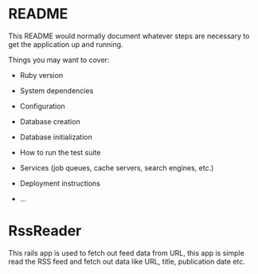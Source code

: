 # README

This README would normally document whatever steps are necessary to get the
application up and running.

Things you may want to cover:

* Ruby version

* System dependencies

* Configuration

* Database creation

* Database initialization

* How to run the test suite

* Services (job queues, cache servers, search engines, etc.)

* Deployment instructions

* ...
# RssReader

This rails app is used to fetch out feed data from URL, this app is simple read the RSS feed and fetch out data like URL, title, publication date etc.
